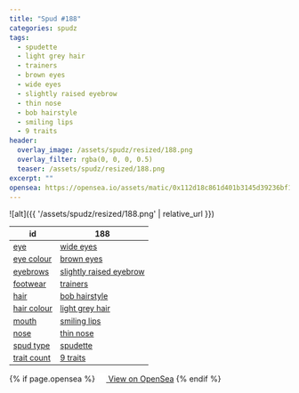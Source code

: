 ```yaml
---
title: "Spud #188"
categories: spudz
tags:
  - spudette
  - light grey hair
  - trainers
  - brown eyes
  - wide eyes
  - slightly raised eyebrow
  - thin nose
  - bob hairstyle
  - smiling lips
  - 9 traits
header:
  overlay_image: /assets/spudz/resized/188.png
  overlay_filter: rgba(0, 0, 0, 0.5)
  teaser: /assets/spudz/resized/188.png
excerpt: ""
opensea: https://opensea.io/assets/matic/0x112d18c861d401b3145d39236bf149f01e18beed/188
---
```

![alt]({{ '/assets/spudz/resized/188.png' | relative_url }})

| id | 188 |
|-|-|
| <a href="/traits/eye/#trait-type">eye</a> | <a href="/traits/eye/wide-eyes/1/#trait">wide eyes</a> |
| <a href="/traits/eye-colour/#trait-type">eye colour</a> | <a href="/traits/eye-colour/brown-eyes/1/#trait">brown eyes</a> |
| <a href="/traits/eyebrows/#trait-type">eyebrows</a> | <a href="/traits/eyebrows/slightly-raised-eyebrow/1/#trait">slightly raised eyebrow</a> |
| <a href="/traits/footwear/#trait-type">footwear</a> | <a href="/traits/footwear/trainers/1/#trait">trainers</a> |
| <a href="/traits/hair/#trait-type">hair</a> | <a href="/traits/hair/bob-hairstyle/1/#trait">bob hairstyle</a> |
| <a href="/traits/hair-colour/#trait-type">hair colour</a> | <a href="/traits/hair-colour/light-grey-hair/1/#trait">light grey hair</a> |
| <a href="/traits/mouth/#trait-type">mouth</a> | <a href="/traits/mouth/smiling-lips/1/#trait">smiling lips</a> |
| <a href="/traits/nose/#trait-type">nose</a> | <a href="/traits/nose/thin-nose/1/#trait">thin nose</a> |
| <a href="/traits/spud-type/#trait-type">spud type</a> | <a href="/traits/spud-type/spudette/1/#trait">spudette</a> |
| <a href="/traits/trait-count/#trait-type">trait count</a> | <a href="/traits/trait-count/9-traits/1/#trait">9 traits</a> |

{% if page.opensea %}
<a href="{{page.opensea}}" class="btn btn--info" onclick="window.open(this.href, '_blank'); return false;"><img src="/assets/images/opensea.svg" width="16px"><span>  View on OpenSea</span></a>
{% endif %}
